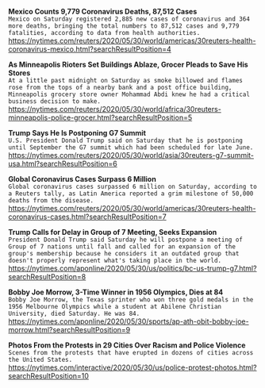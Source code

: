 **Mexico Counts 9,779 Coronavirus Deaths, 87,512 Cases**\
`Mexico on Saturday registered 2,885 new cases of coronavirus and 364 more deaths, bringing the total numbers to 87,512 cases and 9,779 fatalities, according to data from health authorities.`\
https://nytimes.com/reuters/2020/05/30/world/americas/30reuters-health-coronavirus-mexico.html?searchResultPosition=4

**As Minneapolis Rioters Set Buildings Ablaze, Grocer Pleads to Save His Stores**\
`At a little past midnight on Saturday as smoke billowed and flames rose from the tops of a nearby bank and a post office building, Minneapolis grocery store owner Mohammad Abdi knew he had a critical business decision to make.`\
https://nytimes.com/reuters/2020/05/30/world/africa/30reuters-minneapolis-police-grocer.html?searchResultPosition=5

**Trump Says He Is Postponing G7 Summit**\
`U.S. President Donald Trump said on Saturday that he is postponing until September the G7 summit which had been scheduled for late June.`\
https://nytimes.com/reuters/2020/05/30/world/asia/30reuters-g7-summit-usa.html?searchResultPosition=6

**Global Coronavirus Cases Surpass 6 Million**\
`Global coronavirus cases surpassed 6 million on Saturday, according to a Reuters tally, as Latin America reported a grim milestone of 50,000 deaths from the disease.`\
https://nytimes.com/reuters/2020/05/30/world/americas/30reuters-health-coronavirus-cases.html?searchResultPosition=7

**Trump Calls for Delay in Group of 7 Meeting, Seeks Expansion**\
`President Donald Trump said Saturday he will postpone a meeting of Group of 7 nations until fall and called for an expansion of the group's membership because he considers it an outdated group that doesn't properly represent what's taking place in the world.`\
https://nytimes.com/aponline/2020/05/30/us/politics/bc-us-trump-g7.html?searchResultPosition=8

**Bobby Joe Morrow, 3-Time Winner in 1956 Olympics, Dies at 84**\
`Bobby Joe Morrow, the Texas sprinter who won three gold medals in the 1956 Melbourne Olympics while a student at Abilene Christian University, died Saturday. He was 84.`\
https://nytimes.com/aponline/2020/05/30/sports/ap-ath-obit-bobby-joe-morrow.html?searchResultPosition=9

**Photos From the Protests in 29 Cities Over Racism and Police Violence**\
`Scenes from the protests that have erupted in dozens of cities across the United States.`\
https://nytimes.com/interactive/2020/05/30/us/police-protest-photos.html?searchResultPosition=10

